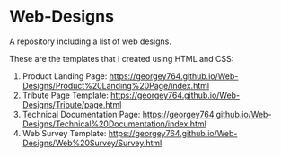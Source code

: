 # Web-Designs
A repository including a list of web designs.

These are the templates that I created using HTML and CSS:


1) Product Landing Page: https://georgey764.github.io/Web-Designs/Product%20Landing%20Page/index.html
2) Tribute Page Template: https://georgey764.github.io/Web-Designs/Tribute/page.html
3) Technical Documentation Page: https://georgey764.github.io/Web-Designs/Technical%20Documentation/index.html
4) Web Survey Template: https://georgey764.github.io/Web-Designs/Web%20Survey/Survey.html
